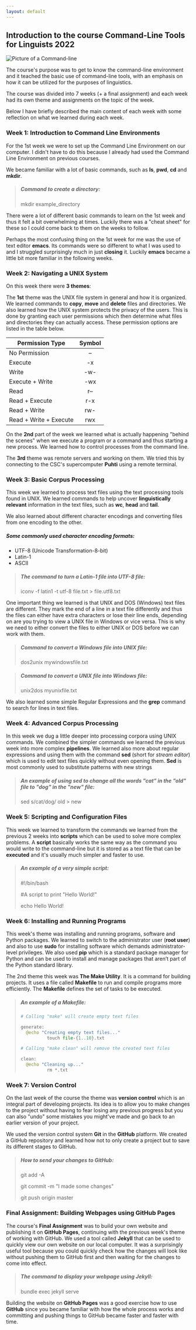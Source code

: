 ```yaml
---
layout: default
---
```


## Introduction to the course Command-Line Tools for Linguists 2022

![Picture of a Command-line](assets/images/commandlinepic.jpg "Picture of a Command-line")

The course's purpose was to get to know the command-line environment and it teached the basic use of command-line tools, with an emphasis on how it can be utilized for the purposes of linguistics.

The course was divided into 7 weeks (+ a final assignment) and each week had its own theme and assignments on the topic of the week.

Below I have briefly described the main content of each week with some reflection on what we learned during each week.

### Week 1: Introduction to Command Line Environments

For the 1st week we were to set up the Command Line Environment on our computer. I didn't have to do this because I already had used the Command Line Environment on previous courses.

We became familiar with a lot of basic commands, such as **ls**, **pwd**, **cd** and **mkdir**.

> ##### *Command to create a directory:*
>
> mkdir example_directory

There were a lot of different basic commands to learn on the 1st week and thus it felt a bit overwhelming at times. Luckily there was a "cheat sheet" for these so I could come back to them on the weeks to follow.   

Perhaps the most confusing thing on the 1st week for me was the use of text editor **emacs**. Its commands were so different to what I was used to and I struggled surprisingly much in just **closing** it. Luckily **emacs** became a little bit more familiar in the following weeks.

### Week 2: Navigating a UNIX System

On this week there were **3 themes**:

The **1st** theme was the UNIX file system in general and how it is organized. We learned commands to **copy**, **move** and **delete** files and directories. We also learned how the UNIX system protects the privacy of the users. This is done by granting each user permissions which then determine what files and directories they can actually access. These permission options are listed in the table below.



| Permission Type        | Symbol  |
| ---------------------- |:-------:|
| No Permission          |    –    |
| Execute                |   -x    |
| Write                  |   -w-   |
| Execute + Write        |   -wx   |
| Read                   |   r–    |
| Read + Execute         |   r-x   |
| Read + Write           |   rw-   |
| Read + Write + Execute |   rwx   |



On the **2nd** part of the week we learned what is actually happening "behind the scenes" when we execute a program or a command and thus starting a new process. We learned how to control processes from the command line.




The **3rd** theme was remote servers and working on them. We tried this by connecting to the CSC's supercomputer **Puhti** using a remote terminal.  

### Week 3: Basic Corpus Processing

This week we learned to process text files using the text processing tools found in UNIX. We learned commands to help uncover **linguistically relevant** information in the text files, such as **wc**, **head** and **tail**.

We also learned about different character encodings and converting files from one encoding to the other.

##### Some commonly used character encoding formats:

  * UTF-8 (Unicode Transformation-8-bit)
  * Latin-1
  * ASCII

> ##### **The command to turn a Latin-1 file into UTF-8 file:**
>
> iconv -f latin1 -t utf-8 file.txt > file.utf8.txt

One important thing we learned is that UNIX and DOS (Windows) text files are different. They mark the end of a line in a text file differently and thus the files can either have extra characters or lose their line ends, depending on are you trying to view a UNIX file in Windows or vice versa. This is why we need to either convert the files to either UNIX or DOS before we can work with them.

> ##### **Command to convert a Windows file into UNIX file:** 
>
> dos2unix mywindowsfile.txt

> ##### **Command to convert a UNIX file into Windows file:**
>
> unix2dos myunixfile.txt

We also learned some simple Regular Expressions and the **grep** command to search for lines in text files. 

### Week 4: Advanced Corpus Processing

In this week we dug a little deeper into processing corpora using UNIX commands. We combined the simpler commands we learned the previous week into more complex **pipelines**. We learned also more about regular expressions and using them with the command **sed** (short for *stream editor*) which is used to edit text files quickly without even opening them. **Sed** is most commonly used to substitute patterns with new strings

> ##### **An example of using sed to change all the words "cat" in the "old" file to "dog" in the "new" file:**
>
> sed s/cat/dog/ old > new


### Week 5: Scripting and Configuration Files

This week we learned to transform the commands we learned from the previous 2 weeks into **scripts** which can be used to solve more complex problems. A **script** basically works the same way as the command you would write to the command-line but it is stored as a text file that can be **executed** and it's usually much simpler and faster to use.

> ##### **An example of a very simple script:**
>
> #!/bin/bash
>
> #A script to print "Hello World!"
>
> echo Hello World!

### Week 6: Installing and Running Programs

This week's theme was installing and running programs, software and Python packages. We learned to switch to the administrator user (**root user**) and also to use **sudo** for installing software which demands administrator-level privileges. We also used **pip** which is a standard package manager for Python and can be used to install and manage packages that aren’t part of the Python standard library. 

The 2nd theme this week was **The Make Utility**. It is a command for building projects. It uses a file called **Makefile** to run and compile programs more efficiently. The **Makefile** defines the set of tasks to be executed.

> ##### **An example of a Makefile:**
>
>```python
> # Calling "make" will create empty text files
>
> generate:
>   @echo "Creating empty text files..."
>	        touch file-{1..10}.txt
>
> # Calling "make clean" will remove the created text files
>
> clean:
>   @echo "Cleaning up..."
>	        rm *.txt
> ```

### Week 7: Version Control

On the last week of the course the theme was **version control** which is an integral part of developing projects. Its idea is to allow you to make changes to the project without having to fear losing any previous progress but you can also "undo" some mistakes you might've made and go back to an earlier version of your project.

We used the version control system **Git** in the **GitHub** platform.  We created a GitHub repository and learned how not to only create a project but to save its different stages to GitHub.

>##### **How to send your changes to GitHub:**
>
>git add -A
>
>git commit -m "I made some changes"
>
>git push origin master

### Final Assignment: Building Webpages using GitHub Pages

The course's **Final Assignment** was to build your own website and publishing it on **GitHub Pages**, continuing with the previous week's theme of working with GitHub. We used a tool called **Jekyll** that can be used to quickly view our own website on our local computer. It was a surprisingly useful tool because you could quickly check how the changes will look like without pushing them to GitHub first and then waiting for the changes to come into effect.

>##### **The command to display your webpage using Jekyll:**
>
>bundle exec jekyll serve

Building the website on **GitHub Pages** was a good exercise how to use **GitHub** since you became familiar with how the whole process works and committing and pushing things to GitHub became faster and faster with time.   